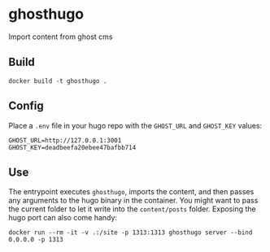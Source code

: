 # ghosthugo

Import content from ghost cms

## Build

```
docker build -t ghosthugo .
```

## Config

Place a `.env` file in your hugo repo with the `GHOST_URL` and `GHOST_KEY` values:

```
GHOST_URL=http://127.0.0.1:3001
GHOST_KEY=deadbeefa20ebee47bafbb714
```

## Use

The entrypoint executes `ghosthugo`, imports the content, and then passes any arguments
to the hugo binary in the container. You might want to pass the current folder to let
it write into the `content/posts` folder. Exposing the hugo port can also come handy:

```
docker run --rm -it -v .:/site -p 1313:1313 ghosthugo server --bind 0.0.0.0 -p 1313
```
